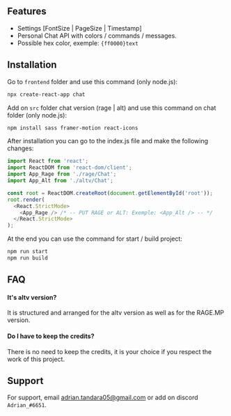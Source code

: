 
## Features

- Settings [FontSize | PageSize | Timestamp]
- Personal Chat API with colors / commands / messages.
- Possible hex color, exemple: ```{ff0000}text```




## Installation

Go to ```frontend``` folder and use this command (only node.js):

```bash
npx create-react-app chat
```

Add on ```src``` folder chat version (rage | alt) and use this command on chat folder (only node.js):
```bash
npm install sass framer-motion react-icons 
```

After installation you can go to the index.js file and make the following changes:

```javascript
import React from 'react';
import ReactDOM from 'react-dom/client';
import App_Rage from './rage/Chat';
import App_Alt from './altv/Chat';

const root = ReactDOM.createRoot(document.getElementById('root'));
root.render(
  <React.StrictMode>
    <App_Rage /> /* -- PUT RAGE or ALT: Exemple: <App_Alt /> -- */
  </React.StrictMode>
);

```

At the end you can use the command for start / build project:
```bash
npm run start
npm run build
```


## FAQ

#### It's altv version?

It is structured and arranged for the altv version as well as for the RAGE.MP version.

#### Do I have to keep the credits?

There is no need to keep the credits, it is your choice if you respect the work of this project.


## Support

For support, email adrian.tandara05@gmail.com or add on discord ``` Adrian_#6651```.

